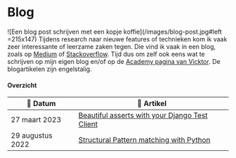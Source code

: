 # Blog

![Een blog post schrijven met een kopje koffie](/images/blog-post.jpg#left =215x147) Tijdens research naar nieuwe features of technieken kom ik vaak zeer interessante of leerzame zaken tegen. Die vind ik vaak in een blog, zoals op [Medium](https://medium.com) of [Stackoverflow](https://stackoverflow.blog/). Tijd dus om zelf ook eens wat te schrijven op mijn eigen blog en/of op de [Academy pagina van Vicktor](https://vicktor.nl/academy/). De blogartikelen zijn engelstalig.



#### Overzicht

| :calendar: Datum  | :file_folder: Artikel                                                                                      |
| ------------------| -----------------------------------------------------------------------------------------------------------|
| 27 maart 2023     | [Beautiful asserts with your Django Test Client](/en/blog/beautiful-asserts-with-your-django-test-client)  |
| 29 augustus 2022  | [Structural Pattern matching with Python](/en/blog/structural-pattern-matching-with-python)                |
